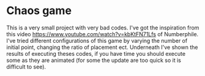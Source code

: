 # Chaos game

This is a very small project with very bad codes. I've got the inspiration from this video https://www.youtube.com/watch?v=kbKtFN71Lfs of Numberphile.
I've tried different configurations of this game by varying the number of initial point, changing the ratio of placement ect. Underneath 
I've shown the results of executing theses codes, if you have time you should execute some as they are animated (for some the update are too quick so it is difficult to see).




